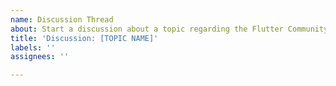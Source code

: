 ```yaml
---
name: Discussion Thread
about: Start a discussion about a topic regarding the Flutter Community.
title: 'Discussion: [TOPIC NAME]'
labels: ''
assignees: ''

---
```



